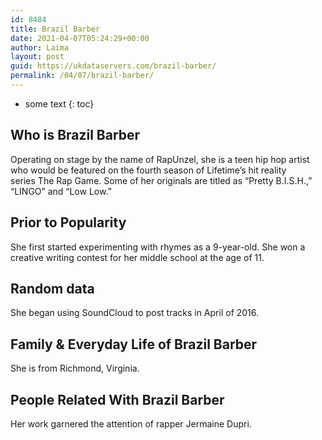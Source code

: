 ```yaml
---
id: 8484
title: Brazil Barber
date: 2021-04-07T05:24:29+00:00
author: Laima
layout: post
guid: https://ukdataservers.com/brazil-barber/
permalink: /04/07/brazil-barber/
---
```


* some text
{: toc}


## Who is Brazil Barber
                  
                  
                  
Operating on stage by the name of RapUnzel, she is a teen hip hop artist who would be featured on the fourth season of Lifetime&#8217;s hit reality series The Rap Game. Some of her originals are titled as &#8220;Pretty B.I.S.H.,&#8221;<br /> &#8220;LINGO&#8221; and &#8220;Low Low.&#8221; 
                  
              
            
              
            
                
                
                
## Prior to Popularity
                  
                  
                  
She first started experimenting with rhymes as a 9-year-old. She won a creative writing contest for her middle school at the age of 11. 
                  
              
            
              
            
                
                
                
## Random data
                  
                  
                  
She began using SoundCloud to post tracks in April of 2016. 
                  
              
            
              
            
                
                
                
## Family & Everyday Life of Brazil Barber
                  
                  
                  
She is from Richmond, Virginia.
                  
              
            
              
            
                
                
                
## People Related With Brazil Barber
                  
                  
                  
Her work garnered the attention of rapper Jermaine Dupri. 
                  
              
            
              
            
                
              
            
              
              
            
            
              
            
          
          
          